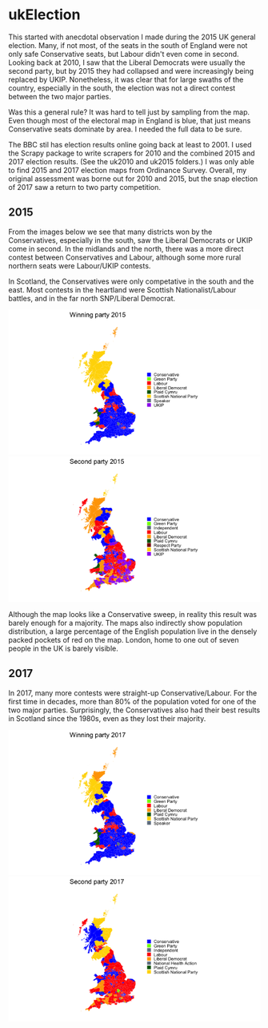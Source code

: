 # ukElection

This started with anecdotal observation I made during the 2015 UK general election. Many, if not most, of the seats in the south of England were not only safe Conservative seats, but Labour didn't even come in second.  Looking back at 2010, I saw that the Liberal Democrats were usually the second party, but by 2015 they had collapsed and were increasingly being replaced by UKIP. Nonetheless, it was clear that for large swaths of the country, especially in the south, the election was not a direct contest between the two major parties.

Was this a general rule? It was hard to tell just by sampling from the map. Even though most of the electoral map in England is blue, that just means Conservative seats dominate by area. I needed the full data to be sure.

The BBC stil has election results online going back at least to 2001. I used the Scrapy package to write scrapers for 2010 and the combined 2015 and 2017 election results. (See the uk2010 and uk2015 folders.) I was only able to find 2015 and 2017 election maps from Ordinance Survey. Overall, my original assessment was borne out for 2010 and 2015, but the snap election of 2017 saw a return to two party competition.

## 2015
From the images below we see that many districts won by the Conservatives, especially in the south, saw the Liberal Democrats or UKIP come in second. In the midlands and the north, there was a more direct contest between Conservatives and Labour, although some more rural northern seats were Labour/UKIP contests.

In Scotland, the Conservatives were only competative in the south and the east. Most contests in the heartland were Scottish Nationalist/Labour battles, and in the far north SNP/Liberal Democrat.

![Alt Text](https://github.com/DanielMorton/ukElection/blob/master/Winning%202015.png)
![Alt Text](https://github.com/DanielMorton/ukElection/blob/master/Second%202015.png)

Although the map looks like a Conservative sweep, in reality this result was barely enough for a majority. The maps also indirectly show population distribution, a large percentage of the English population live in the densely packed pockets of red on the map. London, home to one out of seven people in the UK is barely visible.

## 2017
In 2017, many more contests were straight-up Conservative/Labour. For the first time in decades, more than 80% of the population voted for one of the two major parties. Surprisingly, the Conservatives also had their best results in Scotland since the 1980s, even as they lost their majority.

![Alt Text](https://github.com/DanielMorton/ukElection/blob/master/Winner%202017.png)
![Alt Text](https://github.com/DanielMorton/ukElection/blob/master/Second%202017.png)
